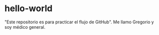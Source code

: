 # hello-world
 "Este repositorio es para practicar el flujo de GitHub".
Me llamo Gregorio y soy médico general. 
